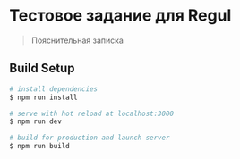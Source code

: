 # Тестовое задание для Regul
> Пояснительная записка

## Build Setup

``` bash
# install dependencies
$ npm run install

# serve with hot reload at localhost:3000
$ npm run dev

# build for production and launch server
$ npm run build


 
